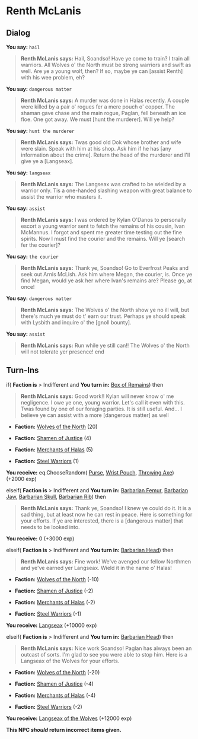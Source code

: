 # Renth McLanis
## Dialog

**You say:** `hail`



>**Renth McLanis says:** Hail, Soandso! Have ye come to train?  I train all warriors. All Wolves o' the North must be strong warriors and swift as well. Are ye a young wolf, then? If so, maybe ye can [assist Renth] with his wee problem, eh?

**You say:** `dangerous matter`



>**Renth McLanis says:** A murder was done in Halas recently. A couple were killed by a pair o' rogues fer a mere pouch o' copper. The shaman gave chase and the main rogue, Paglan, fell beneath an ice floe. One got away. We must [hunt the murderer]. Will ye help?

**You say:** `hunt the murderer`



>**Renth McLanis says:** Twas good old Dok whose brother and wife were slain. Speak with him at his shop. Ask him if he has [any information about the crime]. Return the head of the murderer and I'll give ye a [Langseax].

**You say:** `langseax`



>**Renth McLanis says:** The Langseax was crafted to be wielded by a warrior only.  Tis a one-handed slashing weapon with great balance to assist the warrior who masters it.

**You say:** `assist`



>**Renth McLanis says:** I was ordered by Kylan O'Danos to personally escort a young warrior sent to fetch the remains of his cousin, Ivan McMannus. I forgot and spent me greater time testing out the fine spirits. Now I must find the courier and the remains. Will ye [search fer the courier]?

**You say:** `the courier`



>**Renth McLanis says:** Thank ye, Soandso! Go to Everfrost Peaks and seek out Arnis McLish. Ask him where Megan, the courier, is. Once ye find Megan, would ye ask her where Ivan's remains are? Please go, at once!

**You say:** `dangerous matter`



>**Renth McLanis says:** The Wolves o' the North show ye no ill will, but there's much ye must do t' earn our trust.  Perhaps ye should speak with Lysbith and inquire o' the [gnoll bounty].

**You say:** `assist`



>**Renth McLanis says:** Run while ye still can!! The Wolves o' the North will not tolerate yer presence!
end

## Turn-Ins





if( **Faction is** > Indifferent and  **You turn in:** [Box of Remains](/item/13246)) then


>**Renth McLanis says:** Good work!! Kylan will never know o' me negligence. I owe ye one, young warrior. Let's call it even with this. Twas found by one of our foraging parties. It is still useful. And... I believe ye can assist with a more [dangerous matter] as well





* __Faction:__ [Wolves of the North](/faction/320) (20)


* __Faction:__ [Shamen of Justice](/faction/327) (4)


* __Faction:__ [Merchants of Halas](/faction/328) (5)


* __Faction:__ [Steel Warriors](/faction/311) (1)


 **You receive:** eq.ChooseRandom( [Purse](/item/17009), [Wrist Pouch](/item/17001), [Throwing Axe](/item/8008)) (+2000 exp)

elseif( **Faction is** > Indifferent and  **You turn in:** [Barbarian Femur](/item/13249), [Barbarian Jaw](/item/13248), [Barbarian Skull](/item/13247), [Barbarian Rib](/item/13233)) then


>**Renth McLanis says:** Thank ye, Soandso! I knew ye could do it. It is a sad thing, but at least now he can rest in peace. Here is something for your efforts. If ye are interested, there is a [dangerous matter] that needs to be looked into.


 **You receive:** 0 (+3000 exp)

elseif( **Faction is** > Indifferent and  **You turn in:** [Barbarian Head](/item/12227)) then 


>**Renth McLanis says:** Fine work! We've avenged our fellow Northmen and ye've earned yer Langseax. Wield it in the name o' Halas!








* __Faction:__ [Wolves of the North](/faction/320) (-10)



* __Faction:__ [Shamen of Justice](/faction/327) (-2)


* __Faction:__ [Merchants of Halas](/faction/328) (-2)


* __Faction:__ [Steel Warriors](/faction/311) (-1)


 **You receive:**  [Langseax](/item/5367) (+10000 exp)

elseif( **Faction is** > Indifferent and  **You turn in:** [Barbarian Head](/item/12225)) then


>**Renth McLanis says:** Nice work Soandso! Paglan has always been an outcast of sorts. I'm glad to see you were able to stop him. Here is a Langseax of the Wolves for your efforts.


* __Faction:__ [Wolves of the North](/faction/320) (-20)


* __Faction:__ [Shamen of Justice](/faction/327) (-4)


* __Faction:__ [Merchants of Halas](/faction/328) (-4)


* __Faction:__ [Steel Warriors](/faction/311) (-2)


 **You receive:**  [Langseax of the Wolves](/item/5368) (+12000 exp)

**This NPC *should* return incorrect items given.**
